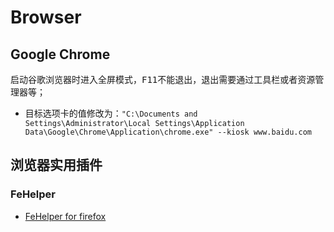 # Browser
<!-- @author DHJT 2019-10-23 -->

## Google Chrome
启动谷歌浏览器时进入全屏模式，<kbd>F11</kbd>不能退出，退出需要通过工具栏或者资源管理器等；

- 目标选项卡的值修改为：`"C:\Documents and Settings\Administrator\Local
Settings\Application Data\Google\Chrome\Application\chrome.exe" --kiosk www.baidu.com`

## 浏览器实用插件

### FeHelper
- [FeHelper for firefox](https://raw.githubusercontent.com/zxlie/FeHelper/master/apps/static/screenshot/xpi/webfehelper-201909.0915stable-fx.xpi)